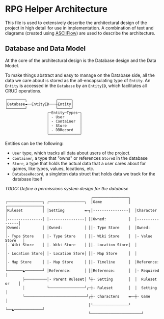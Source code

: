 # RPG Helper Architecture
This file is used to extensively describe the architectural design of the project in high detail for use in implementation. A combination of text and diagrams (created using [ASCIIFlow](https://asciiflow.com/)) are used to describe the architecture.

## Database and Data Model
At the core of the architectural design is the Database design and the Data Model.

To make things abstract and easy to manage on the Database side, all the data we care about is stored as the all-encapsulating type of `Entity`. An `Entity` is accessed in the `Database` by an `EntityID`, which facilitates all CRUD operations.
```
┌────────┐             ┌──────┐    
│Database◄──EntityID───┼Entity│    
└────────┘             └──────┘    
                   ┌─Entity─Types─┐
                   │ - User       │
                   │ - Container  │
                   │ - Store      │
                   │ - DBRecord   │
                   └──────────────┘
```

Entities can be the following:
- `User` type, which tracks all data about users of the project.
- `Container`, a type that "owns" or references `Store`s in the database
- `Store`, a type that holds the actual data that a user cares about for games, like types, values, locations, etc.
- `DatabaseRecord`, a singleton data struct that holds data we track for the database itself

*TODO: Define a permissions system design for the database*

```
                                       ┌────────────────┐                    
┌────────────────┐ ┌────────────────┐  │Game            │  ┌────────────────┐
│Ruleset         │ │Setting         ◄─┐│----------------│  │Character       │
│----------------│ │----------------│ ││Owned:          │  │----------------│
│Owned:          │ │Owned:          │ ││- Type Store    │  │Owned:          │
│- Type Store    │ │- Type Store    │ ││- Wiki Store    │  │- Value Store   │
│- Wiki Store    │ │- Wiki Store    │ ││- Location Store│  │                │
│- Location Store│ │- Location Store│ ││- Map Store     │  │                │
│- Map Store     │ │- Map Store     │ ││- Timeline      │  │Reference:      │
└───────▲────────┘ │Reference:      │ ││Reference:      │  │- Required      │
        ├──────────│- Parent Ruleset│ └┼- Setting       │  │  Ruleset or    │
        │          └────────────────┘┌─┼- Ruleset       │  │  Setting       │
        └────────────────────────────┘┌┼- Characters    ◄──┼- Game          │
                                      │└────────────────┘  └──▲─────────────┘
                                      └───────────────────────┘              
```